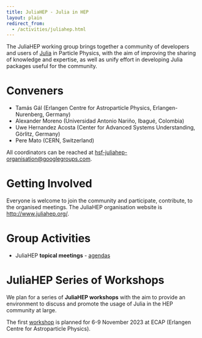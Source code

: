 ```yaml
---
title: JuliaHEP - Julia in HEP
layout: plain
redirect_from:
  - /activities/juliahep.html
---
```


The JuliaHEP working group brings together a community of developers and users of [Julia](https://julialang.org) in Particle Physics, 
with the aim of improving the sharing of knowledge and expertise, as well as unify effort in developing Julia packages useful for the community.

# Conveners

* Tamás Gál (Erlangen Centre for Astroparticle Physics, Erlangen-Nurenberg, Germany)
* Alexander Moreno (Universidad Antonio Nariño, Ibagué, Colombia)
* Uwe Hernandez Acosta (Center for Advanced Systems Understanding, Görlitz, Germany)
* Pere Mato (CERN, Switzerland)

All coordinators can be reached at <hsf-juliahep-organisation@googlegroups.com>.

# Getting Involved

Everyone is welcome to join the community and participate, contribute, to the organised meetings.
The JuliaHEP organisation website is http://www.juliahep.org/.


# Group Activities

* JuliaHEP **topical meetings** - [agendas](https://indico.cern.ch/category/16956/)


# JuliaHEP Series of Workshops

We plan for a series of **JuliaHEP workshops** with the aim to provide an environment to discuss and promote the usage of Julia in the HEP community at large.

The first [workshop](https://indico.cern.ch/event/1292759/) is planned for 6-9 November 2023 at ECAP (Erlangen Centre for Astroparticle Physics). 

